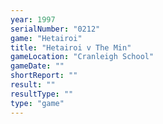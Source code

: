 ```yaml
---
year: 1997
serialNumber: "0212" 
game: "Hetairoi"
title: "Hetairoi v The Min"
gameLocation: "Cranleigh School"
gameDate: ""
shortReport: ""
result: ""
resultType: ""
type: "game"
---
```

